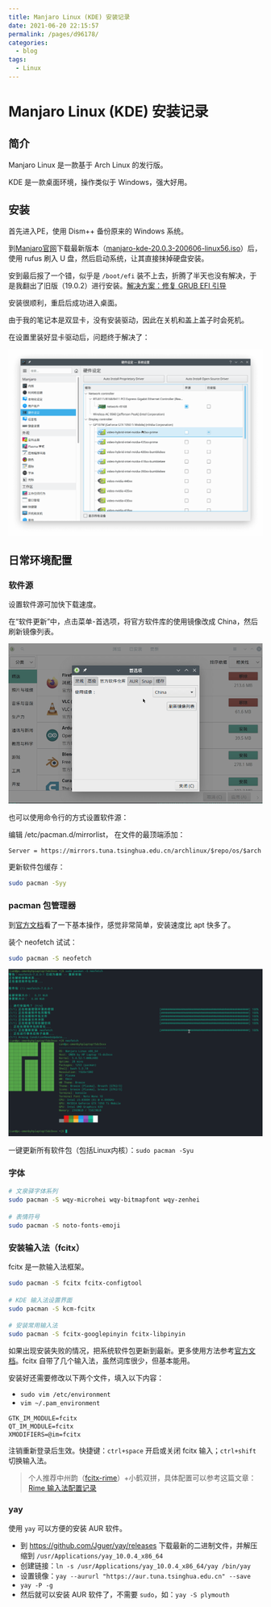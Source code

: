 ```yaml
---
title: Manjaro Linux (KDE) 安装记录
date: 2021-06-20 22:15:57
permalink: /pages/d96178/
categories:
  - blog
tags:
  - Linux
---
```

 

# Manjaro Linux (KDE) 安装记录

## 简介

Manjaro Linux 是一款基于 Arch Linux 的发行版。

KDE 是一款桌面环境，操作类似于 Windows，强大好用。

## 安装

首先进入PE，使用 Dism++ 备份原来的 Windows 系统。

到[Manjaro官网](https://manjaro.org/download/)下载最新版本（[manjaro-kde-20.0.3-200606-linux56.iso](https://osdn.net/projects/manjaro/storage/kde/20.0.3/manjaro-kde-20.0.3-200606-linux56.iso)）后，使用 rufus 刷入 U 盘，然后启动系统，让其直接抹掉硬盘安装。

安到最后报了一个错，似乎是 `/boot/efi` 装不上去，折腾了半天也没有解决，于是我翻出了旧版（19.0.2）进行安装。[解决方案：修复 GRUB EFI 引导](./rsync-clone-linux.md)

安装很顺利，重启后成功进入桌面。

由于我的笔记本是双显卡，没有安装驱动，因此在关机和盖上盖子时会死机。

在设置里装好显卡驱动后，问题终于解决了：

![image-20200808230848029](./manjaro-kde-getting-started.assets/image-20200808230848029.png)

## 日常环境配置

### 软件源

设置软件源可加快下载速度。

在“软件更新”中，点击菜单-首选项，将官方软件库的使用镜像改成 China，然后刷新镜像列表。

![image-20200808232535479](./manjaro-kde-getting-started.assets/image-20200808232535479.png)

也可以使用命令行的方式设置软件源：

编辑 /etc/pacman.d/mirrorlist， 在文件的最顶端添加：

```
Server = https://mirrors.tuna.tsinghua.edu.cn/archlinux/$repo/os/$arch
```

更新软件包缓存：

```sh
sudo pacman -Syy
```

### pacman 包管理器

到[官方文档](https://wiki.archlinux.org/index.php/pacman#Removing_packages)看了一下基本操作，感觉非常简单，安装速度比 apt 快多了。

装个 neofetch 试试：

```sh
sudo pacman -S neofetch
```

![image-20200808231736582](./manjaro-kde-getting-started.assets/image-20200808231736582.png)

一键更新所有软件包（包括Linux内核）：`sudo pacman -Syu`

### 字体

```sh
# 文泉驿字体系列
sudo pacman -S wqy-microhei wqy-bitmapfont wqy-zenhei

# 表情符号
sudo pacman -S noto-fonts-emoji
```

### 安装输入法（fcitx）

fcitx 是一款输入法框架。

```sh
sudo pacman -S fcitx fcitx-configtool

# KDE 输入法设置界面
sudo pacman -S kcm-fcitx

# 安装常用输入法
sudo pacman -S fcitx-googlepinyin fcitx-libpinyin
```

如果出现安装失败的情况，把系统软件包更新到最新。更多使用方法参考[官方文档](https://wiki.archlinux.org/index.php/Fcitx)。fcitx 自带了几个输入法，虽然词库很少，但基本能用。

安装好还需要修改以下两个文件，填入以下内容：

- `sudo vim /etc/environment`
- `vim ~/.pam_environment`

```
GTK_IM_MODULE=fcitx
QT_IM_MODULE=fcitx
XMODIFIERS=@im=fcitx
```

注销重新登录后生效。快捷键：`ctrl+space` 开启或关闭 fcitx 输入；`ctrl+shift` 切换输入法。

> 个人推荐中州韵（[fcitx-rime](https://www.archlinux.org/packages/?name=fcitx-rime)）+小鹤双拼，具体配置可以参考这篇文章：[Rime 输入法配置记录](https://10101.io/2019/01/30/rime-configuration)

### yay

使用 `yay` 可以方便的安装 AUR 软件。

- 到 https://github.com/Jguer/yay/releases 下载最新的二进制文件，并解压缩到 `/usr/Applications/yay_10.0.4_x86_64`
- 创建链接：`ln -s /usr/Applications/yay_10.0.4_x86_64/yay /bin/yay`
- 设置镜像：`yay --aururl "https://aur.tuna.tsinghua.edu.cn" --save`
- `yay -P -g`
- 然后就可以安装 AUR 软件了，不需要 `sudo`，如：`yay -S plymouth`
